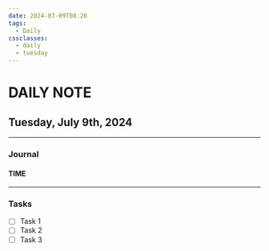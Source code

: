 ```yaml
---
date: 2024-07-09T08:26
tags:
  - Daily
cssclasses:
  - daily
  - tuesday
---
```

# DAILY NOTE
## Tuesday, July 9th, 2024
***
### Journal
#### TIME


***
### Tasks
- [ ] Task 1
- [ ] Task 2
- [ ] Task 3